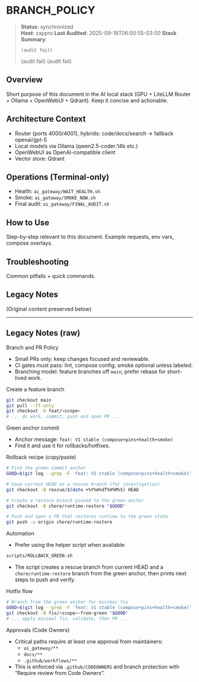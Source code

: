 # BRANCH_POLICY

> **Status**: synchronized  
> **Host**: zappro
> **Last Audited**: 2025-09-16T06:00:55-03:00
> **Stack Summary**:  
> ```
> (audit fail)
> ```
> (audit fail)
> (audit fail)

## Overview
Short purpose of this document in the AI local stack (GPU + LiteLLM Router + Ollama + OpenWebUI + Qdrant). Keep it concise and actionable.

## Architecture Context
- Router (ports 4000/4001), hybrids: code/docs/search → fallback openai/gpt-5  
- Local models via Ollama (qwen2.5-coder:14b etc.)
- OpenWebUI as OpenAI-compatible client  
- Vector store: Qdrant

## Operations (Terminal-only)
- Health: `ai_gateway/WAIT_HEALTH.sh`  
- Smoke: `ai_gateway/SMOKE_NOW.sh`  
- Final audit: `ai_gateway/FINAL_AUDIT.sh`

## How to Use
Step-by-step relevant to this document. Example requests, env vars, compose overlays.

## Troubleshooting
Common pitfalls + quick commands.

## Legacy Notes
(Original content preserved below)

----
## Legacy Notes (raw)

Branch and PR Policy

- Small PRs only: keep changes focused and reviewable.
- CI gates must pass: lint, compose config; smoke optional unless labeled.
- Branching model: feature branches off `main`; prefer rebase for short-lived work.

Create a feature branch

```bash
git checkout main
git pull --ff-only
git checkout -b feat/<scope>
# ... do work, commit, push and open PR ...
```

Green anchor commit

- Anchor message: `feat: V1 stable (compose+pins+health+smoke)`
- Find it and use it for rollbacks/hotfixes.

Rollback recipe (copy/paste)

```bash
# Find the green commit anchor
GOOD=$(git log --grep -F 'feat: V1 stable (compose+pins+health+smoke)' -n1 --format=%H)

# Save current HEAD on a rescue branch (for investigation)
git checkout -B rescue/$(date +%Y%m%dT%H%M%S) HEAD

# Create a restore branch pinned to the green anchor
git checkout -B chore/runtime-restore "$GOOD"

# Push and open a PR that restores runtime to the green state
git push -u origin chore/runtime-restore
```

Automation

- Prefer using the helper script when available:

```bash
scripts/ROLLBACK_GREEN.sh
```

- The script creates a rescue branch from current HEAD and a `chore/runtime-restore` branch from the green anchor, then prints next steps to push and verify.

Hotfix flow

```bash
# Branch from the green anchor for minimal fix
GOOD=$(git log --grep -F 'feat: V1 stable (compose+pins+health+smoke)' -n1 --format=%H)
git checkout -B fix/<scope>-from-green "$GOOD"
# ... apply minimal fix, validate, then PR ...
```

Approvals (Code Owners)

- Critical paths require at least one approval from maintainers:
  - `ai_gateway/**`
  - `docs/**`
  - `.github/workflows/**`
- This is enforced via `.github/CODEOWNERS` and branch protection with “Require review from Code Owners”.
